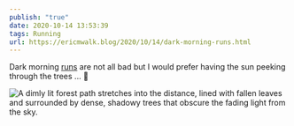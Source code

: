 ```yaml
---
publish: "true"
date: 2020-10-14 13:53:39
tags: Running
url: https://ericmwalk.blog/2020/10/14/dark-morning-runs.html
---
```


Dark morning [runs](https://www.strava.com/activities/4193574787) are not all bad but I would prefer having the sun peeking through the trees ... 🏃

![A dimly lit forest path stretches into the distance, lined with fallen leaves and surrounded by dense, shadowy trees that obscure the fading light from the sky.](https://ericmwalk.blog/uploads/2020/4a516ec182.jpg)